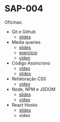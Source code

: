 # SAP-004
Oficinas:

- Git e Github
    - [slides](./git-e-github/slides.pdf)
- Media queries
    - [slides](./media-queries/slides.pdf)
    - [exercício](./media-queries)
    - [vídeo](https://drive.google.com/file/d/1IiqpPAo4mopmB3WOi1EneKFJPwSMJDps/view?usp=sharing)
- Código Assíncrono
    - [vídeo](https://drive.google.com/file/d/1QfRmkvTcGRAoHaVSIAjciYriHq5pG3SC/view?usp=sharing)
    - [slides](./codigo-assincrono/slides.pdf)
- Refatoração CSS
    - [vídeo](https://drive.google.com/file/d/1c1d_2R9kX61_8NBYCpmuEyOTeI-Gs3O3/view?usp=sharing)
- Node, NPM e JSDOM
    - [slides](./node-npm-e-jsdom/slides.pdf)
    - [vídeo](https://drive.google.com/file/d/1G5QSBqdyfGagVw2VHOUDhZcKX6ebC9tt/view?usp=sharing)
- React Hooks
    - [slides](./react-hooks/slides.pdf)
    - video
